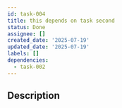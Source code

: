```yaml
---
id: task-004
title: this depends on task second
status: Done
assignee: []
created_date: '2025-07-19'
updated_date: '2025-07-19'
labels: []
dependencies:
  - task-002
---
```


## Description
